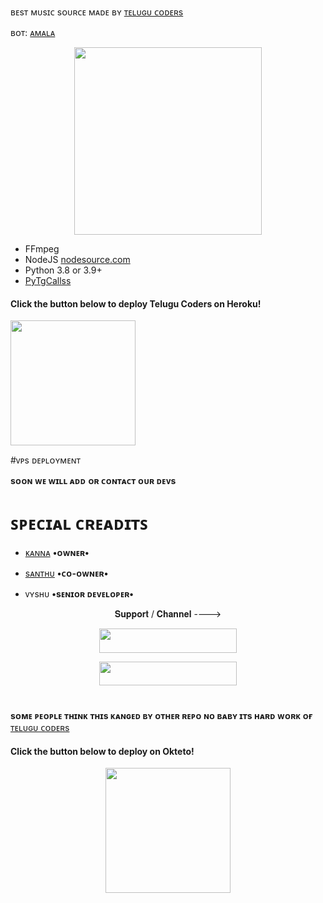 ʙᴇsᴛ ᴍᴜsɪᴄ sᴏᴜʀᴄᴇ ᴍᴀᴅᴇ ʙʏ  [ᴛᴇʟᴜɢᴜ ᴄᴏᴅᴇʀs](https://telegram.me/tgshadow_fighters)

ʙᴏᴛ: [ᴀᴍᴀʟᴀ](https://telegram.me/Amalamusicbot)

<p align="center"><a href="https://t.me/teamshadowprojects"><img src="https://telegra.ph/file/5c40c60faa98656741eb3.jpg" width="300"></a></p>

 

  







- FFmpeg
- NodeJS [nodesource.com](https://nodesource.com/)
- Python 3.8 or 3.9+
- [PyTgCallss](https://github.com/Telugucoders/calls)



<h4>Click the button below to deploy Telugu Coders on Heroku!</h4>    
<a href="https://telugucoders.github.io/telugucodersdeploy/"><img src="https://img.shields.io/badge/Deploy%20To%20Heroku-blueviolet?style=for-the-badge&logo=heroku" width="200""/></a>




#ᴠᴘs ᴅᴇᴘʟᴏʏᴍᴇɴᴛ

**sᴏᴏɴ ᴡᴇ ᴡɪʟʟ ᴀᴅᴅ** **ᴏʀ ᴄᴏɴᴛᴀᴄᴛ ᴏᴜʀ ᴅᴇᴠs**




# ꜱᴘᴇᴄɪᴀʟ ᴄʀᴇᴀᴅɪᴛꜱ

- [ᴋᴀɴɴᴀ](https://github.com/blackcat097)        **•ᴏᴡɴᴇʀ•**


- [sᴀɴᴛʜᴜ](https://github.com/santhumusic)      **•ᴄᴏ-ᴏᴡɴᴇʀ•**


- ᴠʏsʜᴜ     **•sᴇɴɪᴏʀ ᴅᴇᴠᴇʟᴏᴘᴇʀ•**

<p align="center">𝐒𝐮𝐩𝐩𝐨𝐫𝐭 / 𝐂𝐡𝐚𝐧𝐧𝐞𝐥 ----> </p>

<p align="center"><a href="https://t.me/tgshadow_fighters"><img src="https://img.shields.io/badge/ᴛᴇʟᴇɢʀᴀᴍ-𝐒𝐮𝐩𝐩𝐨𝐫𝐭-black?&style=for-the-badge&logo=telegram" width="220" height="38.45"></a></p>
<p align="center"><a href="https://t.me/telugucoders"><img src="https://img.shields.io/badge/ᴛᴇʟᴇɢʀᴀᴍ-𝐔𝐩𝐝𝐚𝐭𝐞𝐬-black?&style=for-the-badge&logo=telegram" width="220" height="38.45"></a></p>

#

**sᴏᴍᴇ ᴘᴇᴏᴘʟᴇ ᴛʜɪɴᴋ ᴛʜɪs ᴋᴀɴɢᴇᴅ ʙʏ ᴏᴛʜᴇʀ ʀᴇᴘᴏ ɴᴏ ʙᴀʙʏ ɪᴛs ʜᴀʀᴅ ᴡᴏʀᴋ ᴏғ** [ᴛᴇʟᴜɢᴜ ᴄᴏᴅᴇʀs](https://t.me/tgshadow_fighters)


<h4>Click the button below to deploy on Okteto!</h4>
<p align="center"><a href="https://cloud.okteto.com/deploy?repository=https://github.com/Telugucoders/Amalamusic"><img src="https://img.shields.io/badge/Deploy%20To%20Okteto-informational?style=for-the-badge&logo=Okteto" width="200""/></a>
